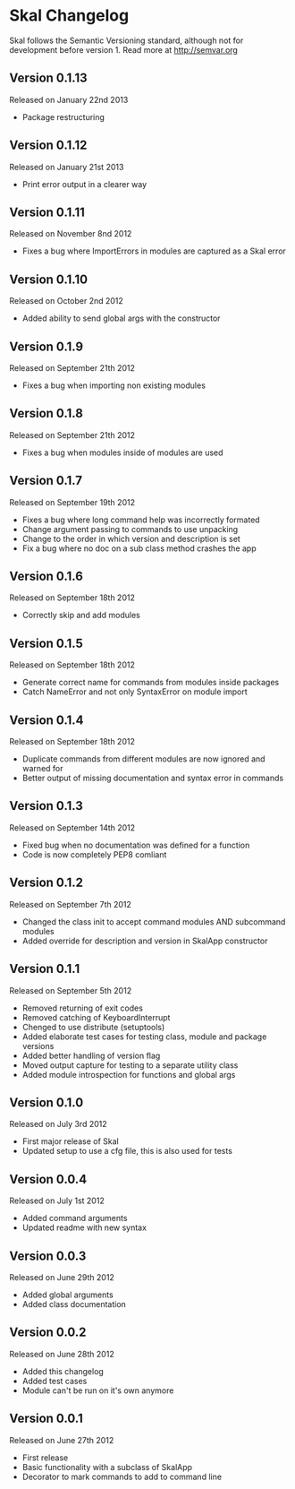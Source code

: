 Skal Changelog
==============

Skal follows the Semantic Versioning standard, although not for development
before version 1. Read more at http://semvar.org


Version 0.1.13
-------------

Released on January 22nd 2013

- Package restructuring


Version 0.1.12
-------------

Released on January 21st 2013

- Print error output in a clearer way


Version 0.1.11
-------------

Released on November 8nd 2012

- Fixes a bug where ImportErrors in modules are captured as a Skal error


Version 0.1.10
-------------

Released on October 2nd 2012

- Added ability to send global args with the constructor


Version 0.1.9
-------------

Released on September 21th 2012

- Fixes a bug when importing non existing modules


Version 0.1.8
-------------

Released on September 21th 2012

- Fixes a bug when modules inside of modules are used


Version 0.1.7
-------------

Released on September 19th 2012

- Fixes a bug where long command help was incorrectly formated
- Change argument passing to commands to use unpacking
- Change to the order in which version and description is set
- Fix a bug where no doc on a sub class method crashes the app


Version 0.1.6
-------------

Released on September 18th 2012

- Correctly skip and add modules


Version 0.1.5
-------------

Released on September 18th 2012

- Generate correct name for commands from modules inside packages
- Catch NameError and not only SyntaxError on module import


Version 0.1.4
-------------

Released on September 18th 2012

- Duplicate commands from different modules are now ignored and warned for
- Better output of missing documentation and syntax error in commands


Version 0.1.3
-------------

Released on September 14th 2012

- Fixed bug when no documentation was defined for a function
- Code is now completely PEP8 comliant


Version 0.1.2
-------------

Released on September 7th 2012

- Changed the class init to accept command modules AND subcommand modules
- Added override for description and version in SkalApp constructor


Version 0.1.1
-------------

Released on September 5th 2012

- Removed returning of exit codes
- Removed catching of KeyboardInterrupt
- Chenged to use distribute (setuptools)
- Added elaborate test cases for testing class, module and package versions
- Added better handling of version flag
- Moved output capture for testing to a separate utility class
- Added module introspection for functions and global args


Version 0.1.0
-------------

Released on July 3rd 2012

- First major release of Skal
- Updated setup to use a cfg file, this is also used for tests


Version 0.0.4
-------------

Released on July 1st 2012

- Added command arguments
- Updated readme with new syntax


Version 0.0.3
-------------

Released on June 29th 2012

- Added global arguments
- Added class documentation


Version 0.0.2
-------------

Released on June 28th 2012

- Added this changelog
- Added test cases
- Module can't be run on it's own anymore


Version 0.0.1
-------------

Released on June 27th 2012

- First release
- Basic functionality with a subclass of SkalApp
- Decorator to mark commands to add to command line
